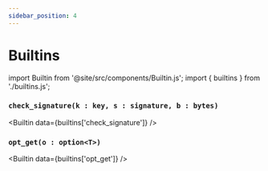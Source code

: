 ```yaml
---
sidebar_position: 4
---
```


# Builtins

import Builtin from '@site/src/components/Builtin.js';
import { builtins } from './builtins.js';

### `check_signature(k : key, s : signature, b : bytes)`

<Builtin data={builtins['check_signature']} />

### `opt_get(o : option<T>)`

<Builtin data={builtins['opt_get']} />

